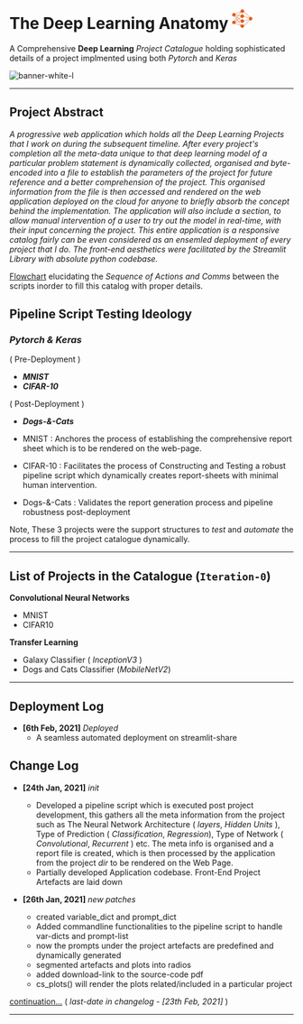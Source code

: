 # The Deep Learning Anatomy [<img src="./pngs/deep-learning.png" width="36" >](https://share.streamlit.io/r0han99/deep-learning-anatomy/main/app.py)

A Comprehensive **Deep Learning** _Project Catalogue_ holding sophisticated details of a project implmented using both _Pytorch_
and _Keras_ 

![banner-white-l](https://user-images.githubusercontent.com/45916202/107805599-9275af80-6d8b-11eb-83ed-bbbebac9f4c9.jpg)



***


## Project Abstract 

_A progressive web application which holds all the Deep Learning Projects that I work on during the subsequent timeline. After every project's completion all the meta-data unique to that deep learning model of a particular problem statement is dynamically collected, organised and byte-encoded into a file to establish the parameters of the project for future reference and a better comprehension of the project. This organised information from the file is then accessed and rendered on the web application deployed on the cloud for anyone to briefly absorb the concept behind the implementation. The application will also include a section, to allow  manual intervention of a user to try out the model in real-time, with their input concerning the project. This entire application is a responsive catalog fairly can be even considered as an ensemled deployment of every project that I do. The front-end aesthetics were facilitated by the Streamlit Library with absolute python codebase._

[Flowchart](https://github.com/r0han99/Deep-Learning-Anatomy/blob/main/Deep-Learning-Anatomy.png) elucidating the _Sequence of Actions and Comms_ between the scripts inorder to fill this catalog with proper details.

 
## Pipeline Script Testing Ideology

### _Pytorch & Keras_ 

( Pre-Deployment ) 

  - ___MNIST___
  - ___CIFAR-10___

( Post-Deployment )

  - ___Dogs-&-Cats___
  

- MNIST : Anchores the process of establishing the comprehensive report sheet which is to be rendered on the web-page.
- CIFAR-10 : Facilitates the process of Constructing and Testing a robust pipeline script which dynamically creates report-sheets with minimal human intervention.
- Dogs-&-Cats : Validates the report generation process and pipeline robustness post-deployment

Note, These 3 projects were the support structures to _test_ and _automate_ the process to fill the project catalogue dynamically.

***

## List of Projects in the Catalogue (`Iteration-0`)

**Convolutional Neural Networks**
  
   * MNIST
   * CIFAR10

**Transfer Learning** 

   * Galaxy Classifier ( _InceptionV3_ )
   * Dogs and Cats Classifier (_MobileNetV2_)

***

## Deployment Log 

- **[6th Feb, 2021]** _Deployed_
  - A seamless automated deployment on streamlit-share
  
  
## Change Log

- **[24th Jan, 2021]**  _init_

  - Developed a pipeline script which is executed post project development, this gathers all the meta information from the project such as The Neural Network     Architecture ( _layers_, _Hidden Units_ ), Type of Prediction ( _Classification_, _Regression_), Type of Network ( _Convolutional_, _Recurrent_ ) etc. The meta info is organised and a report file is created, which is then processed by the application from the project _dir_ to be rendered on the Web Page.
  - Partially developed Application codebase. Front-End Project Artefacts are laid down 
  
  
- **[26th Jan, 2021]** _new patches_ 
  - created variable_dict and prompt_dict
  - Added commandline functionalities to the pipeline script to handle var-dicts and prompt-list
  - now the prompts under the project artefacts are predefined and dynamically generated
  - segmented artefacts and plots into radios
  - added download-link to the source-code pdf
  - cs_plots() will render the plots related/included in a particular project

[continuation...](https://github.com/r0han99/Deep-Learning-Anatomy/blob/main/changelog.md) ( _last-date in changelog - [23th Feb, 2021]_ )


***

  

